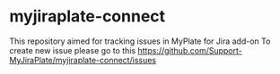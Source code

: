 # myjiraplate-connect
This repository aimed for tracking issues in MyPlate for Jira add-on
To create new issue please go to this https://github.com/Support-MyJiraPlate/myjiraplate-connect/issues
